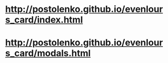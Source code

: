 # http://postolenko.github.io/evenlours_card/index.html
# http://postolenko.github.io/evenlours_card/modals.html